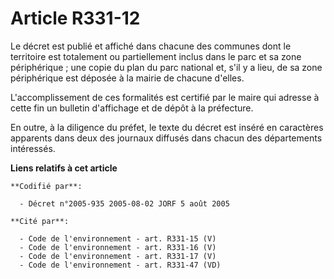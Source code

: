 # Article R331-12

Le décret est publié et affiché dans chacune des communes dont le territoire est totalement ou partiellement inclus dans le
parc et sa zone périphérique ; une copie du plan du parc national et, s'il y a lieu, de sa zone périphérique est déposée à la
mairie de chacune d'elles.

L'accomplissement de ces formalités est certifié par le maire qui adresse à cette fin un bulletin d'affichage et de dépôt à
la préfecture.

En outre, à la diligence du préfet, le texte du décret est inséré en caractères apparents dans deux des journaux diffusés
dans chacun des départements intéressés.

**Liens relatifs à cet article**

	**Codifié par**:

	  - Décret n°2005-935 2005-08-02 JORF 5 août 2005

	**Cité par**:

	  - Code de l'environnement - art. R331-15 (V)
	  - Code de l'environnement - art. R331-16 (V)
	  - Code de l'environnement - art. R331-17 (V)
	  - Code de l'environnement - art. R331-47 (VD)
